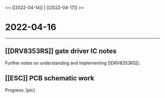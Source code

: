 
<< [[2022-04-14]] | [[2022-04-17]] >>
# 2022-04-16
---

## [[DRV8353RS]] gate driver IC notes
Further notes on understanding and implementing [[DRV8353RS]]. 

## [[ESC]] PCB schematic work
Progress:
[pic]



